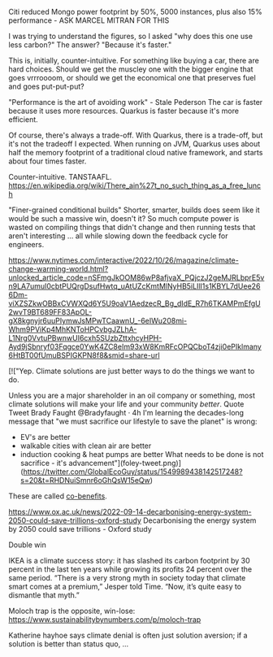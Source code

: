 

Citi reduced Mongo power footprint by 50%, 5000 instances, plus also 15% performance - ASK MARCEL MITRAN FOR THIS


I was trying to understand the figures, so I asked "why does this one use less carbon?" The answer? "Because it's faster."


This is, initially, counter-intuitive. For something like buying a car, there are hard choices.
Should we get the muscley one with the bigger engine that goes vrrroooom, or should we get the economical one 
that preserves fuel and goes put-put-put?

"Performance is the art of avoiding work" - Stale Pederson
The car is faster because it uses more resources. Quarkus is faster because it's more efficient.

Of course, there's always a trade-off. With Quarkus, there is a trade-off, but it's not the tradeoff I expected. 
When running on JVM, Quarkus uses about half the memory footprint of a traditional cloud native framework, and starts about four times faster. 

Counter-intuitive. 
TANSTAAFL.
https://en.wikipedia.org/wiki/There_ain%27t_no_such_thing_as_a_free_lunch

"Finer-grained conditional builds" 
Shorter, smarter, builds does seem like it would be such a massive win, doesn't it? So much compute power is wasted on compiling things that didn't change and then running tests that aren't interesting ... all while slowing down the feedback cycle for engineers.


https://www.nytimes.com/interactive/2022/10/26/magazine/climate-change-warming-world.html?unlocked_article_code=nSFmgJkOOM86wP8afjvaX_PQjczJ2geMJRLbprE5vn9LA7umuI0cbtPUQrgDsufHwtq_uAtUZcKmtMlNyHB5iLIlI1s1KBYL7dUee266Dm-viXZSZkwOBBxCVWXQd6Y5U9oaV1AedzecR_Bg_dIdE_R7h6TKAMPmEfgU2wvT9BT689FF83ApOL-gX8kgnyjr6uuPIymwJsMPwTCaawnU_-6eIWu208mi-Whm9PViKp4MhKNToHPCvbgJZLhA-L1Nrg0VvtuPBwnwUI6cxh5SUzbZttxhcyHPH-Ayd9jSbnryf03Fqgce0YwK4ZC8eIm93xW8KmRFcOPQCboT4zji0ePIklmany6HtBT00fUmuBSPIGKPN8f8&smid=share-url

[!["Yep. Climate solutions are just better ways to do the things we want to do.
   
   Unless you are a major shareholder in an oil company or something, most climate solutions will make your life and your community *better*.
   Quote Tweet
   Brady Faught
   @Bradyfaught
    · 4h
   I'm learning the decades-long message that "we must sacrifice our lifestyle to save the planet" is wrong:
   - EV's are better
   - walkable cities with clean air are better
   - induction cooking & heat pumps are better
   What needs to be done is not sacrifice - it's advancement"](foley-tweet.png)](https://twitter.com/GlobalEcoGuy/status/1549989438142517248?s=20&t=RHDNuiSmnr6oGhQsW15eQw)

These are called [co-benefits](https://www.nature.com/articles/nclimate2814.epdf?sharing_token=VlpmIlyn640CzXagdfTDmtRgN0jAjWel9jnR3ZoTv0NOZ8EsNUkEgIIbXwUUlQaRYTEdJ_XrLsXlsMYhj6MV20ShP6BtO6BHrO3ZC9mrlho6mIxBRJTkPipwDTJYemIQl8stojzWgacrPWYgZpgjKWpK9DVpKqx0_sKI5gvkuieycWY11i32_VNUFLC37MBd8Bf7x8QBOxNOkFkGaGz86plcW2avILwmFyeXGpeOWCpw7B8oxH9RJudWlKm-oxQAtC3nkG6YSZDjxHJL3V6GvTjBcQphy49HOqzdk9Y-7-o%3D).

https://www.ox.ac.uk/news/2022-09-14-decarbonising-energy-system-2050-could-save-trillions-oxford-study
Decarbonising the energy system by 2050 could save trillions - Oxford study 

Double win 

IKEA is a climate success story: it has slashed its carbon footprint by 30 percent in the last ten years while growing its profits 24 percent over the same period. “There is a very strong myth in society today that climate smart comes at a premium,” Jesper told Time. “Now, it’s quite easy to dismantle that myth.”


Moloch trap is the opposite, win-lose: 
https://www.sustainabilitybynumbers.com/p/moloch-trap

Katherine hayhoe says climate denial is often just solution aversion; if a solution is better than status quo, …